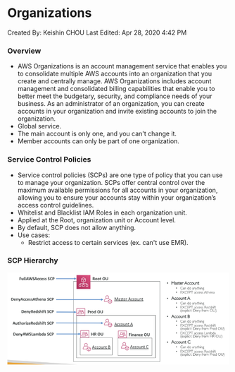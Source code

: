 # Organizations

Created By: Keishin CHOU
Last Edited: Apr 28, 2020 4:42 PM

### Overview

- AWS Organizations is an account management service that enables you to consolidate multiple AWS accounts into an organization that you create and centrally manage. AWS Organizations includes account management and consolidated billing capabilities that enable you to better meet the budgetary, security, and compliance needs of your business. As an administrator of an organization, you can create accounts in your organization and invite existing accounts to join the organization.
- Global service.
- The main account is only one, and you can't change it.
- Member accounts can only be part of one organization.

### Service Control Policies

- Service control policies (SCPs) are one type of policy that you can use to manage your organization. SCPs offer central control over the maximum available permissions for all accounts in your organization, allowing you to ensure your accounts stay within your organization’s access control guidelines.
- Whitelist and Blacklist IAM Roles in each organization unit.
- Applied at the Root, organization unit or Account level.
- By default, SCP does not allow anything.
- Use cases:
    - Restrict access to certain services (ex. can't use EMR).

### SCP Hierarchy

![Organizations/Untitled.png](Organizations/Untitled.png)